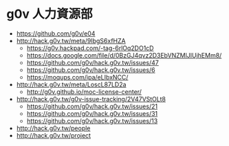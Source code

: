 g0v 人力資源部
==============

* https://github.com/g0v/e04
* http://hack.g0v.tw/meta/9IbgS6xfHZA
  - https://g0v.hackpad.com/-tag-6rlOq2DO1cD
  - https://docs.google.com/file/d/0BzGJ4qvz2D3EbVNZMlJIUjhEMm8/
  - https://github.com/g0v/hack.g0v.tw/issues/47
  - https://github.com/g0v/hack.g0v.tw/issues/6
  - https://moqups.com/ipa/eLIbxNCC/
* http://hack.g0v.tw/meta/LoscL87LD2a
  - http://g0v.github.io/moc-license-center/
* http://hack.g0v.tw/g0v-issue-tracking/2V47VStOLt8
  - https://github.com/g0v/hack.g0v.tw/issues/21
  - https://github.com/g0v/hack.g0v.tw/issues/31
  - https://github.com/g0v/hack.g0v.tw/issues/13
* http://hack.g0v.tw/people
* http://hack.g0v.tw/project



